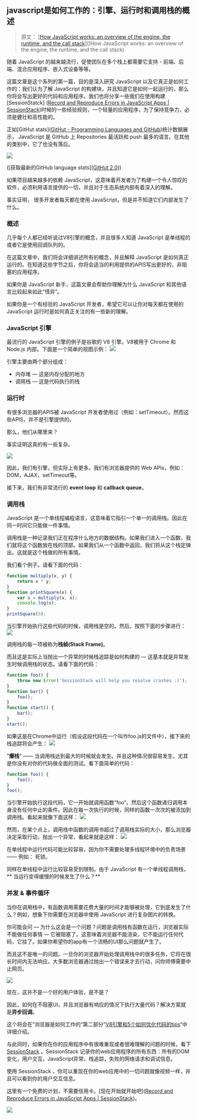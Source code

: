 ## javascript是如何工作的：引擎、运行时和调用栈的概述
> 原文： [[How JavaScript works: an overview of the engine, the runtime, and the call stack](https://blog.sessionstack.com/how-does-javascript-actually-work-part-1-b0bacc073cf)]([How JavaScript works: an overview of the engine, the runtime, and the call stack)

随着 JavaScript 的越来越流行，促使团队在多个栈上都需要它支持 - 前端、后端、混合应用程序、嵌入式设备等等。

这篇文章是这个系列的第一篇，目的是深入研究 JavaScript 以及它真正是如何工作的：我们认为了解 JavaScript 的构建块，并且知道它是如何一起运行的，那么你将会写出更好的代码和应用程序。我们也将分享一些我们在使用构建 [SessionStatck] ([Record and Reproduce Errors in JavaScript Apps | SessionStack](https://www.sessionstack.com/?utm_source=medium&utm_medium=source&utm_content=javascript-series-post1-intro))时候的一些经验规则，一个轻量的应用程序，为了保持竞争力，必须是健壮和高性能的。

正如[GitHut stats]([GitHut - Programming Languages and GitHub](http://githut.info/))统计数据展示， JavaScript 是 GitHub 上 Repositories 最活跃和 push 最多的语言。在其他的类别中，它了也没有落后。

![](https://cdn-images-1.medium.com/max/800/1*Zf4reZZJ9DCKsXf5CSXghg.png)

([获取最新的GitHub language stats]([GitHut 2.0](https://madnight.github.io/githut/#/pull_requests/2018/1)))

如果项目越来越多的依赖  JavaScript，这意味着开发者为了构建一个令人惊叹的软件，必须利用语言提供的一切，并且对于生态系统内部有着深入的理解。

事实证明， 很多开发者每天都在使用 JavaScript，但是并不知道它们内部发生了什么。

### 概述
几乎每个人都已经听说过V8引擎的概念，并且很多人知道 JavaScript 是单线程的或者它是使用回调队列的。

在这篇文章中，我们将会详细讲述所有的概念，并且解释 JavaScript 是如何真正运行的。在知道这些字节之后，你将会适当的利用提供的APIS写出更好的，非阻塞的应用程序。

如果你是 JavaScript 新手，这篇文章会帮助你理解为什么 JavaScript 和其他语言比较起来如此“怪异”。

如果你是一个有经验的 JavaScript 开发者，希望它可以让你对每天都在使用的 JavaScript 运行时是如何真正关注的有一些新的理解。

### JavaScript 引擎

最流行的 JavaScript 引擎的例子是谷歌的 V8 引擎。V8被用于 Chrome 和 Node.js 内部。下面是一个简单的视图示例：
![](https://cdn-images-1.medium.com/max/800/1*OnH_DlbNAPvB9KLxUCyMsA.png)

引擎主要由两个部分组成：
* 内存堆 — 这是内存分配的地方
* 调用栈 — 这是代码执行的栈


### 运行时
有很多浏览器的APIS被 JavaScript  开发者使用过（例如：setTimeout）。然而这些APIS，并不是引擎提供的。

那么，他们从哪里来？

事实证明这真的有一些复杂。

![](https://cdn-images-1.medium.com/max/800/1*4lHHyfEhVB0LnQ3HlhSs8g.png)

因此，我们有引擎，但实际上有更多。我们有浏览器提供的 Web APIs，例如：DOM，AJAX，setTimeout等。

接下来，我们有非常流行的 **event loop** 和 **callback queue**。

### 调用栈

JavaScript 是一个单线程编程语言，这意味着它指引一个单一的调用栈。因此在同一时间它只能做一件事情。

调用栈是一种记录我们正在程序什么地方的数据结构。如果我们进入一个函数，我们就将这个函数放在栈的顶部。如果我们从一个函数中返回，我们将从这个栈定弹出。这就是这个栈做的所有事情。

我们看个例子。请看下面的代码：

```javascript
function multiply(x, y) {
    return x * y;
}
function printSquare(x) {
    var s = multiply(x, x);
    console.log(s);
}
printSquare(5);
```


当引擎开始执行这些代码的时候，调用栈是空的。然后，按照下面的步骤进行：
![](https://cdn-images-1.medium.com/max/800/1*Yp1KOt_UJ47HChmS9y7KXw.png)

调用栈的每一项被称为**栈帧(Stack Frame)**。

而且这是实际上当抛出一个异常的时候栈追踪是如何构建的 — 这基本就是异常发生时候调用栈的状态。请看下面的代码：
```javascript
function foo() {
    throw new Error('SessionStack will help you resolve crashes :)');
}
function bar() {
    foo();
}
function start() {
    bar();
}
start();
```


如果这是在Chrome中运行（假设这段代码在一个叫作foo.js的文件中），接下来的栈追踪将会产生：
![](https://cdn-images-1.medium.com/max/800/1*T-W_ihvl-9rG4dn18kP3Qw.png)

”**爆栈**“ —— 当调用栈达到最大的时候就会发生。并且这种情况很容易发生，尤其是你没有对你的代码做全面的测试。看下面简单的代码：
```javascript
function foo() {
    foo();
}
foo();
```

当引擎开始执行这段代码，它一开始就调用函数”foo“。然后这个函数递归调用本身没有任何中止的条件。因此在每一次执行的时候，同样的函数一次次的被添加到调用栈。看起来就像下面这样：
![](https://cdn-images-1.medium.com/max/800/1*AycFMDy9tlDmNoc5LXd9-g.png)

然而，在某个点上，调用栈中函数的调用书超过了调用栈实际的大小，那么浏览器决定采取行动，抛出一个异常，看起来就是这样：
![](https://cdn-images-1.medium.com/max/800/1*e0nEd59RPKz9coyY8FX-uw.png)

在单线程中运行代码可能比较容易，因为你不需要处理多线程环境中的负责场景 —— 例如： 死锁。

同样在单线程中运行比较容易受到限制。由于 JavaScript 有一个单线程调用栈，** 当运行变得缓慢的时候发生了什么？**

### 并发 & 事件循环
当你在调用栈中，有函数调用需要花费大量的时间才能够被处理，它到底发生了什么？例如，想象下你需要在浏览器中使用 JavaScript 进行复杂图片的转换。

你可能会问 — 为什么这会是一个问题？问题是调用栈有函数在运行，浏览器实际不能做任何事情 — 它被阻塞了。这意味着浏览器不能渲染，它不能运行任何代码，它挂了。如果你希望你的app有一个流畅的UI那么问题就产生了。

而且这不是唯一的问题。一旦你的浏览器开始处理调用栈中的很多任务，它将在很长时间内无法响应。大多数浏览器通过抛出一个错误来才去行动，问你师傅需要中止网页。

![](https://cdn-images-1.medium.com/max/800/1*WlMXK3rs_scqKTRV41au7g.jpeg)

现在，这并不是一个好的用户体验，是不是？

因此，如何在不阻塞UI，并且浏览器有响应的情况下执行大量代码？解决方案就是**异步回调**。

这个将会在”浏览器是如何工作的“第二部分”[V8引擎和5个如何优化代码的tips](https://blog.sessionstack.com/how-javascript-works-inside-the-v8-engine-5-tips-on-how-to-write-optimized-code-ac089e62b12e)“中详细介绍。

与此同时，如果你在你的应用程序中有很难重现或者很难理解的问题的时候，看下[SessionStack](https://www.sessionstack.com/?utm_source=medium&utm_medium=blog&utm_content=Post-1-overview-outro) 。SessionStack 记录你的web应用程序的所有东西：所有的DOM变化，用户交互，JavaScript异常，栈追踪，失败的网络请求和调试信息。

使用 SessionStack ，你可以重现在你的web应用中的一切问题就像视频一样，并且可以看到你的用户交互信息。

这里有一个免费的计划，不需要信用卡。[现在开始就开始吧]([Record and Reproduce Errors in JavaScript Apps | SessionStack](https://www.sessionstack.com/?utm_source=medium&utm_medium=blog&utm_content=Post-1-overview-getStarted))。

![](https://cdn-images-1.medium.com/max/800/1*kEQmoMuNBDfZKNSBh0tvRA.png)







